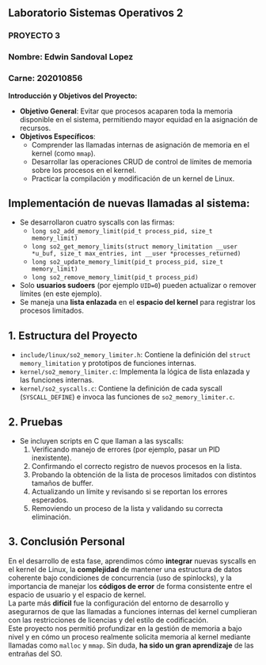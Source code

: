 ## Laboratorio Sistemas Operativos 2 ##

### PROYECTO 3 ###

### **Nombre:** Edwin Sandoval Lopez
### **Carne:** 202010856  

**Introducción y Objetivos del Proyecto:**
- **Objetivo General**: Evitar que procesos acaparen toda la memoria disponible en el sistema, permitiendo mayor equidad en la asignación de recursos.
- **Objetivos Específicos**:
  - Comprender las llamadas internas de asignación de memoria en el kernel (como `mmap`).
  - Desarrollar las operaciones CRUD de control de límites de memoria sobre los procesos en el kernel.
  - Practicar la compilación y modificación de un kernel de Linux.

## Implementación de nuevas llamadas al sistema:

- Se desarrollaron cuatro syscalls con las firmas:
  - `long so2_add_memory_limit(pid_t process_pid, size_t memory_limit)`
  - `long so2_get_memory_limits(struct memory_limitation __user *u_buf, size_t max_entries, int __user *processes_returned)`
  - `long so2_update_memory_limit(pid_t process_pid, size_t memory_limit)`
  - `long so2_remove_memory_limit(pid_t process_pid)`
- Solo **usuarios sudoers** (por ejemplo `UID=0`) pueden actualizar o remover límites (en este ejemplo).
- Se maneja una **lista enlazada** en el **espacio del kernel** para registrar los procesos limitados.

## 1. Estructura del Proyecto
- `include/linux/so2_memory_limiter.h`: Contiene la definición del `struct memory_limitation` y prototipos de funciones internas.  
- `kernel/so2_memory_limiter.c`: Implementa la lógica de lista enlazada y las funciones internas.  
- `kernel/so2_syscalls.c`: Contiene la definición de cada syscall (`SYSCALL_DEFINE`) e invoca las funciones de `so2_memory_limiter.c`.  

## 2. Pruebas
- Se incluyen scripts en C que llaman a las syscalls:
  1. Verificando manejo de errores (por ejemplo, pasar un PID inexistente).
  2. Confirmando el correcto registro de nuevos procesos en la lista.
  3. Probando la obtención de la lista de procesos limitados con distintos tamaños de buffer.
  4. Actualizando un límite y revisando si se reportan los errores esperados.
  5. Removiendo un proceso de la lista y validando su correcta eliminación.

## 3. Conclusión Personal
En el desarrollo de esta fase, aprendimos cómo **integrar** nuevas syscalls en el kernel de Linux, la **complejidad** de mantener una estructura de datos coherente bajo condiciones de concurrencia (uso de spinlocks), y la importancia de manejar los **códigos de error** de forma consistente entre el espacio de usuario y el espacio de kernel.  
La parte más **difícil** fue la configuración del entorno de desarrollo y asegurarnos de que las llamadas a funciones internas del kernel cumplieran con las restricciones de licencias y del estilo de codificación.  
Este proyecto nos permitió profundizar en la gestión de memoria a bajo nivel y en cómo un proceso realmente solicita memoria al kernel mediante llamadas como `malloc` y `mmap`. Sin duda, **ha sido un gran aprendizaje** de las entrañas del SO.  
